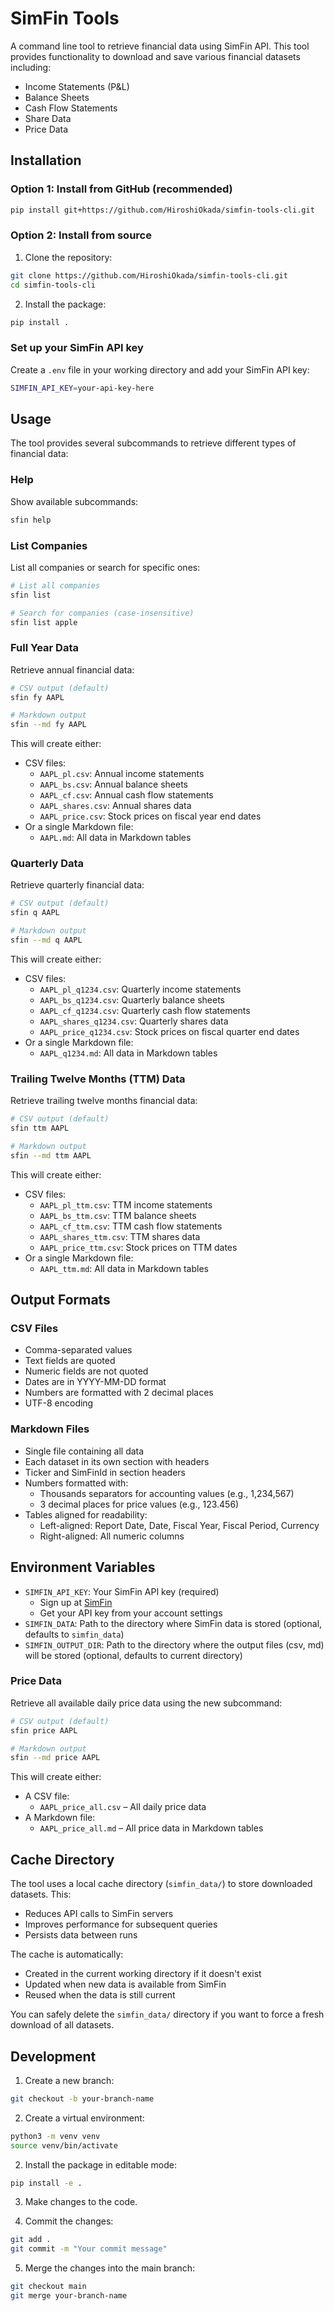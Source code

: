 # SimFin Tools

A command line tool to retrieve financial data using SimFin API. This tool provides functionality to download and save various financial datasets including:
- Income Statements (P&L)
- Balance Sheets
- Cash Flow Statements
- Share Data
- Price Data

## Installation

### Option 1: Install from GitHub (recommended)
```bash
pip install git+https://github.com/HiroshiOkada/simfin-tools-cli.git
```

### Option 2: Install from source
1. Clone the repository:
```bash
git clone https://github.com/HiroshiOkada/simfin-tools-cli.git
cd simfin-tools-cli
```

2. Install the package:
```bash
pip install .
```

### Set up your SimFin API key
Create a `.env` file in your working directory and add your SimFin API key:
```bash
SIMFIN_API_KEY=your-api-key-here
```

## Usage

The tool provides several subcommands to retrieve different types of financial data:

### Help
Show available subcommands:
```bash
sfin help
```

### List Companies
List all companies or search for specific ones:
```bash
# List all companies
sfin list

# Search for companies (case-insensitive)
sfin list apple
```

### Full Year Data
Retrieve annual financial data:
```bash
# CSV output (default)
sfin fy AAPL

# Markdown output
sfin --md fy AAPL
```
This will create either:
- CSV files:
  - `AAPL_pl.csv`: Annual income statements
  - `AAPL_bs.csv`: Annual balance sheets
  - `AAPL_cf.csv`: Annual cash flow statements
  - `AAPL_shares.csv`: Annual shares data
  - `AAPL_price.csv`: Stock prices on fiscal year end dates
- Or a single Markdown file:
  - `AAPL.md`: All data in Markdown tables

### Quarterly Data
Retrieve quarterly financial data:
```bash
# CSV output (default)
sfin q AAPL

# Markdown output
sfin --md q AAPL
```
This will create either:
- CSV files:
  - `AAPL_pl_q1234.csv`: Quarterly income statements
  - `AAPL_bs_q1234.csv`: Quarterly balance sheets
  - `AAPL_cf_q1234.csv`: Quarterly cash flow statements
  - `AAPL_shares_q1234.csv`: Quarterly shares data
  - `AAPL_price_q1234.csv`: Stock prices on fiscal quarter end dates
- Or a single Markdown file:
  - `AAPL_q1234.md`: All data in Markdown tables

### Trailing Twelve Months (TTM) Data
Retrieve trailing twelve months financial data:
```bash
# CSV output (default)
sfin ttm AAPL

# Markdown output
sfin --md ttm AAPL
```
This will create either:
- CSV files:
  - `AAPL_pl_ttm.csv`: TTM income statements
  - `AAPL_bs_ttm.csv`: TTM balance sheets
  - `AAPL_cf_ttm.csv`: TTM cash flow statements
  - `AAPL_shares_ttm.csv`: TTM shares data
  - `AAPL_price_ttm.csv`: Stock prices on TTM dates
- Or a single Markdown file:
  - `AAPL_ttm.md`: All data in Markdown tables

## Output Formats

### CSV Files
- Comma-separated values
- Text fields are quoted
- Numeric fields are not quoted
- Dates are in YYYY-MM-DD format
- Numbers are formatted with 2 decimal places
- UTF-8 encoding

### Markdown Files
- Single file containing all data
- Each dataset in its own section with headers
- Ticker and SimFinId in section headers
- Numbers formatted with:
  - Thousands separators for accounting values (e.g., 1,234,567)
  - 3 decimal places for price values (e.g., 123.456)
- Tables aligned for readability:
  - Left-aligned: Report Date, Date, Fiscal Year, Fiscal Period, Currency
  - Right-aligned: All numeric columns

## Environment Variables

- `SIMFIN_API_KEY`: Your SimFin API key (required)
  - Sign up at [SimFin](https://simfin.com/)
  - Get your API key from your account settings
- `SIMFIN_DATA`: Path to the directory where SimFin data is stored (optional, defaults to `simfin_data`)
- `SIMFIN_OUTPUT_DIR`: Path to the directory where the output files (csv, md) will be stored (optional, defaults to current directory)

### Price Data
Retrieve all available daily price data using the new subcommand:
```bash
# CSV output (default)
sfin price AAPL

# Markdown output
sfin --md price AAPL
```
This will create either:
- A CSV file: 
  - `AAPL_price_all.csv` – All daily price data
- A Markdown file:
  - `AAPL_price_all.md` – All price data in Markdown tables

## Cache Directory

The tool uses a local cache directory (`simfin_data/`) to store downloaded datasets. This:
- Reduces API calls to SimFin servers
- Improves performance for subsequent queries
- Persists data between runs

The cache is automatically:
- Created in the current working directory if it doesn't exist
- Updated when new data is available from SimFin
- Reused when the data is still current

You can safely delete the `simfin_data/` directory if you want to force a fresh download of all datasets.

## Development

1. Create a new branch:
```bash
git checkout -b your-branch-name
```

2. Create a virtual environment:
```bash
python3 -m venv venv
source venv/bin/activate
```

2. Install the package in editable mode:
```bash
pip install -e .
```

3. Make changes to the code.

4. Commit the changes:
```bash
git add .
git commit -m "Your commit message"
```

5. Merge the changes into the main branch:
```bash
git checkout main
git merge your-branch-name
```

